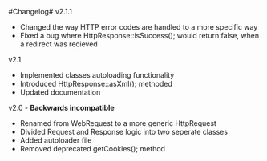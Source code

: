 #Changelog#
v2.1.1  
- Changed the way HTTP error codes are handled to a more specific way  
- Fixed a bug where HttpResponse::isSuccess(); would return false, when a redirect was recieved  
  
v2.1  
- Implemented classes autoloading functionality  
- Introduced HttpResponse::asXml(); methoded  
- Updated documentation  
  
v2.0 - **Backwards incompatible**  
- Renamed from WebRequest to a more generic HttpRequest
- Divided Request and Response logic into two seperate classes
- Added autoloader file
- Removed deprecated getCookies(); method